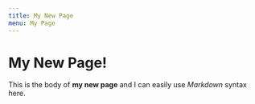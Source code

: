 ```yaml
---
title: My New Page
menu: My Page
---
```

# My New Page!

This is the body of **my new page** and I can easily use _Markdown_ syntax here.